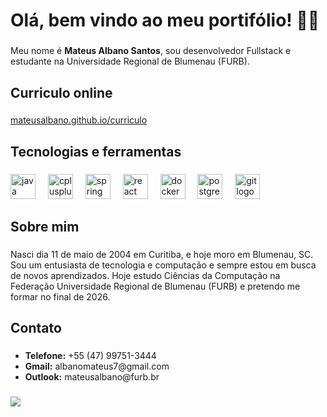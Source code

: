 <h1 align="left">Olá, bem vindo ao meu portifólio! 👋😁</h1>

###

<p align="left">Meu nome é <strong>Mateus Albano Santos</strong>, sou desenvolvedor Fullstack e estudante na Universidade Regional de Blumenau (FURB).</p>

###

<h2 align="left">Curriculo online</h2>

###

[mateusalbano.github.io/curriculo](https://mateusalbano.github.io/curriculo/)

###

<h2 align="left">Tecnologias e ferramentas</h2>

###

<div align="left">
  <img src="https://cdn.jsdelivr.net/gh/devicons/devicon/icons/java/java-original.svg" height="40" alt="java logo"  />
  <img width="12" />
  <img src="https://cdn.jsdelivr.net/gh/devicons/devicon/icons/cplusplus/cplusplus-original.svg" height="40" alt="cplusplus logo"  />
  <img width="12" />
  <img src="https://cdn.jsdelivr.net/gh/devicons/devicon/icons/spring/spring-original.svg" height="40" alt="spring logo"  />
  <img width="12" />
  <img src="https://cdn.jsdelivr.net/gh/devicons/devicon/icons/react/react-original.svg" height="40" alt="react logo"  />
  <img width="12" />
  <img src="https://cdn.jsdelivr.net/gh/devicons/devicon/icons/docker/docker-original.svg" height="40" alt="docker logo"  />
  <img width="12" />
  <img src="https://cdn.jsdelivr.net/gh/devicons/devicon/icons/postgresql/postgresql-original.svg" height="40" alt="postgresql logo"  />
  <img width="12" />
  <img src="https://cdn.jsdelivr.net/gh/devicons/devicon/icons/git/git-original.svg" height="40" alt="git logo"  />
</div>

###

<h2 align="left">Sobre mim</h2>

###

<p align="left">Nasci dia 11 de maio de 2004 em Curitiba, e hoje moro em Blumenau, SC. Sou um entusiasta de tecnologia e computação e  sempre estou em busca de novos aprendizados. Hoje estudo Ciências da Computação na Federação Universidade Regional de Blumenau (FURB) e pretendo me formar no final de 2026.</p>

###

<h2 align="left">Contato</h2>

###

<ul align="left">
  <li><strong>Telefone:</strong> +55 (47) 99751-3444</li>
  <li><strong>Gmail:</strong> albanomateus7@gmail.com</li>
  <li><strong>Outlook:</strong> mateusalbano@furb.br</li>
</ul>

###

<div>
  <img style="100%" src="https://capsule-render.vercel.app/api?type=waving&height=100&section=footer&reversal=false&fontSize=70&fontColor=FFFFFF&fontAlign=50&fontAlignY=50&stroke=-&animation=twinkling&descSize=20&descAlign=50&descAlignY=50&textBg=false&theme=onedark"  />
</div>

###
